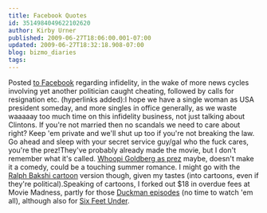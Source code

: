 ```yaml
---
title: Facebook Quotes
id: 3514984049622102620
author: Kirby Urner
published: 2009-06-27T18:06:00.001-07:00
updated: 2009-06-27T18:32:18.908-07:00
blog: bizmo_diaries
tags: 
---
```


Posted [to Facebook](http://www.flickr.com/photos/17157315@N00/3666744642/) regarding infidelity, in the wake of more news cycles involving yet another politician caught cheating, followed by calls for resignation etc. (hyperlinks added):I hope we have a single woman as USA president someday, and more singles in office generally, as we waste waaaaay too much time on this infidelity business, not just talking about Clintons. If you're not married then no scandals we need to care about right? Keep 'em private and we'll shut up too if you're not breaking the law. Go ahead and sleep with your secret service guy/gal who the fuck cares, you're the prez!They've probably already made the movie, but I don't remember what it's called. [Whoopi Goldberg as prez](http://controlroom.blogspot.com/2007/08/which-hollywood-star-for-president.html) maybe, doesn't make it a comedy, could be a touching summer romance. I might go with the [Ralph Bakshi cartoon](http://mybizmo.blogspot.com/2008/05/day-after.html) version though, given my tastes (into cartoons, even if they're political).Speaking of cartoons, I forked out $18 in overdue fees at Movie Madness, partly for those [Duckman episodes](http://controlroom.blogspot.com/2009/06/fathers-day.html) (no time to watch 'em all), although also for [Six Feet Under](http://controlroom.blogspot.com/2005/06/sports-night.html).